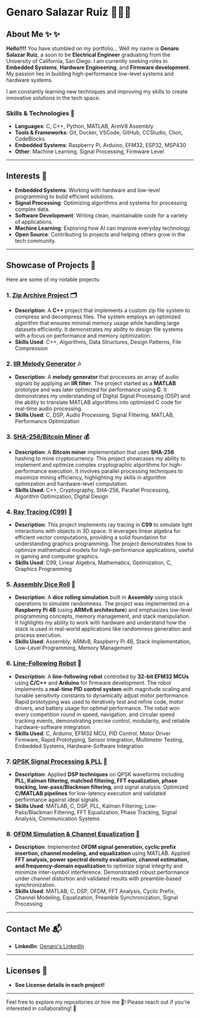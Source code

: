 # **Genaro Salazar Ruiz** 👨🏽‍💻

## **About Me** ✨ ✨

**Hello!!!!**
You have stumbled on my portfolio... Well my name is **Genaro Salazar Ruiz**, a soon to be **Electrical Engineer** graduating from the University of California, San Diego. I am currently seeking roles in **Embedded Systems**, **Hardware Engineering**, and **Firmware development**. My passion lies in building high-performance low-level systems and hardware systems.

I am constantly learning new techniques and improving my skills to create innovative solutions in the tech space.

### **Skills & Technologies** 🔧
- **Languages**: C, C++, Python, MATLAB, ArmV8 Assembly
- **Tools & Frameworks**: Git, Docker, VSCode, GitHub, CCStudio, Clion, CodeBlocks
- **Embedded Systems**: Raspberry Pi, Arduino, EFM32, ESP32, MSP430
- **Other**: Machine Learning, Signal Processing, Firmware Level

---

## **Interests** 🌟
- **Embedded Systems**: Working with hardware and low-level programming to build efficient solutions.
- **Signal Processing**: Optimizing algorithms and systems for processing complex data.
- **Software Development**: Writing clean, maintainable code for a variety of applications.
- **Machine Learning**: Exploring how AI can improve everyday technology.
- **Open Source**: Contributing to projects and helping others grow in the tech community.

---

## **Showcase of Projects** 📂

Here are some of my notable projects:

### 1. **[Zip Archive Project](https://github.com/pollo2001/Zip_Archive)** 🗂️
   - **Description**: A **C++** project that implements a custom zip file system to compress and decompress files. The system employs an optimized algorithm that ensures minimal memory usage while handling large datasets efficiently. It demonstrates my ability to design file systems with a focus on performance and memory optimization.
   - **Skills Used**: C++, Algorithms, Data Structures, Design Patterns, File Compression

### 2. **[IIR Melody Generator](https://github.com/pollo2001/IIR_Melody_Generator)** 🎶
   - **Description**: A **melody generator** that processes an array of audio signals by applying an **IIR filter**. The project started as a **MATLAB** prototype and was later optimized for performance using **C**. It demonstrates my understanding of Digital Signal Processing (DSP) and the ability to translate MATLAB algorithms into optimized C code for real-time audio processing.
   - **Skills Used**: C, DSP, Audio Processing, Signal Filtering, MATLAB, Performance Optimization

### 3. **[SHA-256/Bitcoin Miner](https://github.com/pollo2001/SHA-256_TEAM_KARNA_ASADA)** 💰
   - **Description**: A **Bitcoin miner** implementation that uses **SHA-256** hashing to mine cryptocurrency. This project showcases my ability to implement and optimize complex cryptographic algorithms for high-performance execution. It involves parallel processing techniques to maximize mining efficiency, highlighting my skills in algorithm optimization and hardware-level computation.
   - **Skills Used**: C++, Cryptography, SHA-256, Parallel Processing, Algorithm Optimization, Digital Design

### 4. **[Ray Tracing (C99)](https://github.com/pollo2001/Ray_Tracing)** 🎯
   - **Description**: This project implements ray tracing in **C99** to simulate light interactions with objects in 3D space. It leverages linear algebra for efficient vector computations, providing a solid foundation for understanding graphics programming. The project demonstrates how to optimize mathematical models for high-performance applications, useful in gaming and computer graphics.
   - **Skills Used**: C99, Linear Algebra, Mathematics, Optimization, C, Graphics Programming

### 5. **[Assembly Dice Roll](https://github.com/pollo2001/Dice_Roll)** 🎲
   - **Description**: A **dice rolling simulation** built in **Assembly** using stack operations to simulate randomness. The project was implemented on a **Raspberry Pi 4B** (using **ARMv8 architecture**) and emphasizes low-level programming concepts, memory management, and stack manipulation. It highlights my ability to work with hardware and understand how the stack is used in real-world applications like randomness generation and process execution.
   - **Skills Used**: Assembly, ARMv8, Raspberry Pi 4B, Stack Implementation, Low-Level Programming, Memory Management

### 6. **[Line-Following Robot](https://github.com/pollo2001/Line-Follower-RC)** 🤖
- **Description**: A **line-following robot** controlled by **32-bit EFM32 MCUs** using **C/C++** and **Arduino** for firmware development. The robot implements a **real-time PID control system** with magnitude scaling and tunable sensitivity constants to dynamically adjust motor performance. Rapid prototyping was used to iteratively test and refine code, motor drivers, and battery usage for optimal performance. The robot won every competition round in speed, navigation, and circular speed tracking events, demonstrating precise control, modularity, and reliable hardware-software integration.
- **Skills Used**: C, Arduino, EFM32 MCU, PID Control, Motor Driver Firmware, Rapid Prototyping, Sensor Integration, Multimeter Testing, Embedded Systems, Hardware-Software Integration

### 7. **[QPSK Signal Processing & PLL](https://github.com/pollo2001/QPSK-Digital-Communication-PLL-DSP-Pipeline)** 📡
- **Description**: Applied **DSP techniques** on QPSK waveforms including **PLL, Kalman filtering, matched filtering,
FFT equalization, phase tracking, low-pass/Blackman filtering**, and signal analysis. Optimized **C/MATLAB pipelines** for low-latency execution and validated performance against ideal signals.
- **Skills Used**: MATLAB, C, DSP, PLL, Kalman Filtering, Low-Pass/Blackman Filtering, FFT Equalization, Phase Tracking, Signal Analysis, Communication Systems

### 8. **[OFDM Simulation & Channel Equalization](https://github.com/pollo2001/OFDM-Channel-Equalization-DSP)** 📶
- **Description**: Implemented **OFDM signal generation, cyclic prefix insertion, channel modeling, and equalization** using MATLAB. Applied **FFT analysis, power spectral density evaluation, channel estimation, and frequency-domain equalization** to optimize signal integrity and minimize inter-symbol interference. Demonstrated robust performance under channel distortion and validated results with preamble-based synchronization.
- **Skills Used**: MATLAB, C, DSP, OFDM, FFT Analysis, Cyclic Prefix, Channel Modeling, Equalization, Preamble Synchronization, Signal Processing

---

## **Contact Me** 📬

- **LinkedIn**: [Genaro's LinkedIn](https://www.linkedin.com/in/genaro-salazar2001)

---

## **Licenses** 📜
- **See License details in each project!**
---

Feel free to explore my repositories or hire me 🤩! Please reach out if you're interested in collaborating! 👾
